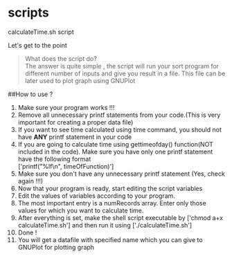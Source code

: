 # scripts
calculateTime.sh script

Let's get to the point
> What does the script do?<br>The answer is quite simple , the script will run your sort program for different number of inputs and give you result in a file. This file can be later used to plot graph using GNUPlot

##How to use ?
<ol>
<li> Make sure your program works !!!
<li> Remove all unnecessary printf statements from your code.(This is very important for creating a proper data file)
<li> If you want to see time calculated using time command, you should not have <b>ANY</b> printf statement in your code
<li> If you are going to calculate time using gettimeofday() function(NOT included in the code). Make sure you have only one printf statement have the following format <br> ['printf("%lf\n", timeOfFunction)']
<li> Make sure you don't have any unnecessary printf statement (Yes, check again !!!)
<li> Now that your program is ready, start editing the script variables
<li> Edit the values of variables according to your program.
<li> The most important entry is a numRecords array. Enter only those values for which you want to calculate time.
<li> After everything is set, make the shell script executable by ['chmod a+x calculateTime.sh'] and then run it using ['./calculateTime.sh']
<li> Done !
<li> You will get a datafile with specified name which you can give to GNUPlot for plotting graph
</ol>
